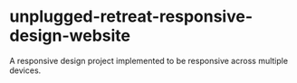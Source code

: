 # unplugged-retreat-responsive-design-website
 A responsive design project implemented to be responsive across multiple devices.
